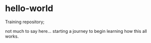 # hello-world

Training repository;

not much to say here... starting a journey to begin learning how this all works.
